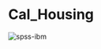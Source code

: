 # Cal_Housing
![spss-ibm](https://user-images.githubusercontent.com/25802283/45230979-976bd600-b298-11e8-990b-e6ae0fc73bfe.png)
